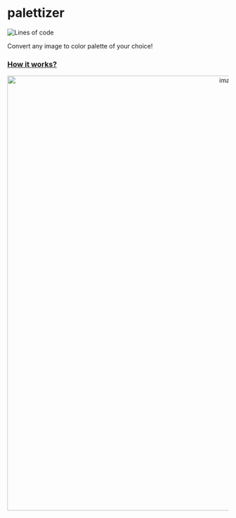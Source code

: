 # palettizer

![Lines of code](https://tokei.rs/b1/github/GregoryKogan/palettizer?style=for-the-badge)

Convert any image to color palette of your choice! 

### [How it works?](https://gregorykogan.github.io/palettizer/about)

<p align="center">
  <img width="990" alt="image" src="https://github.com/GregoryKogan/Palettizer/assets/60318411/599c1ab6-50a1-40ee-bb10-3049dec502f1">
<p/>
